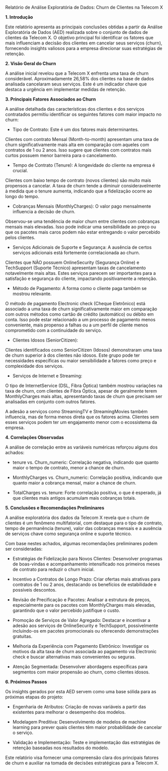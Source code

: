 Relatório de Análise Exploratória de Dados: Churn de Clientes na Telecom
X

**1. Introdução**

Este relatório apresenta as principais conclusões obtidas a partir da
Análise Exploratória de Dados (AED) realizada sobre o conjunto de dados
de clientes da Telecom X. O objetivo principal foi identificar os
fatores que mais influenciam a decisão dos clientes em cancelar seus
serviços (churn), fornecendo insights valiosos para a empresa direcionar
suas estratégias de retenção.

**2. Visão Geral do Churn**

A análise inicial revelou que a Telecom X enfrenta uma taxa de churn
considerável. Aproximadamente 26,58% dos clientes na base de dados
analisada cancelaram seus serviços. Este é um indicador chave que
destaca a urgência em implementar medidas de retenção.

**3. Principais Fatores Associados ao Churn**

A análise detalhada das características dos clientes e dos serviços
contratados permitiu identificar os seguintes fatores com maior impacto
no churn:

- Tipo de Contrato: Este é um dos fatores mais determinantes.

Clientes com contrato Mensal (Month-to-month) apresentam uma taxa de
churn significativamente mais alta em comparação com aqueles com
contratos de 1 ou 2 anos. Isso sugere que clientes com contratos mais
curtos possuem menor barreira para o cancelamento.

- Tempo de Contrato (Tenure): A longevidade do cliente na empresa é
  crucial.

Clientes com baixo tempo de contrato (novos clientes) são muito mais
propensos a cancelar. A taxa de churn tende a diminuir consideravelmente
à medida que o tenure aumenta, indicando que a fidelização ocorre ao
longo do tempo.

- Cobranças Mensais (MonthlyCharges): O valor pago mensalmente
  influencia a decisão de churn.

Observou-se uma tendência de maior churn entre clientes com cobranças
mensais mais elevadas. Isso pode indicar uma sensibilidade ao preço ou
que os pacotes mais caros podem não estar entregando o valor percebido
pelos clientes.

- Serviços Adicionais de Suporte e Segurança: A ausência de certos
  serviços adicionais está fortemente correlacionada ao churn.

Clientes que NÃO possuem OnlineSecurity (Segurança Online) e TechSupport
(Suporte Técnico) apresentam taxas de cancelamento notavelmente mais
altas. Estes serviços parecem ser importantes para a satisfação e
segurança do cliente, impactando positivamente a retenção.

- Método de Pagamento: A forma como o cliente paga também se mostrou
  relevante.

O método de pagamento Electronic check (Cheque Eletrônico) está
associado a uma taxa de churn significativamente maior em comparação com
outros métodos como cartão de crédito (automático) ou débito em conta.
Isso pode estar relacionado a um processo de pagamento menos
conveniente, mais propenso a falhas ou a um perfil de cliente menos
comprometido com a continuidade do serviço.

- Clientes Idosos (SeniorCitizen):

Clientes identificados como SeniorCitizen (Idosos) demonstraram uma taxa
de churn superior à dos clientes não idosos. Este grupo pode ter
necessidades específicas ou maior sensibilidade a fatores como preço e
complexidade dos serviços.

- Serviços de Internet e Streaming:

O tipo de InternetService (DSL, Fibra Óptica) também mostrou variações
na taxa de churn, com clientes de Fibra Óptica, apesar de geralmente
terem MonthlyCharges mais altas, apresentando taxas de churn que
precisam ser analisadas em conjunto com outros fatores.

A adesão a serviços como StreamingTV e StreamingMovies também
influencia, mas de forma menos direta que os fatores acima. Clientes sem
esses serviços podem ter um engajamento menor com o ecossistema da
empresa.

**4. Correlações Observadas**

A análise de correlação entre as variáveis numéricas reforçou alguns dos
achados:

- tenure vs. Churn_numeric: Correlação negativa, indicando que quanto
  maior o tempo de contrato, menor a chance de churn.

- MonthlyCharges vs. Churn_numeric: Correlação positiva, indicando que
  quanto maior a cobrança mensal, maior a chance de churn.

- TotalCharges vs. tenure: Forte correlação positiva, o que é esperado,
  já que clientes mais antigos acumulam mais cobranças totais.

**5. Conclusões e Recomendações Preliminares**

A análise exploratória dos dados da Telecom X revela que o churn de
clientes é um fenômeno multifatorial, com destaque para o tipo de
contrato, tempo de permanência (tenure), valor das cobranças mensais e a
ausência de serviços chave como segurança online e suporte técnico.

Com base nestes achados, algumas recomendações preliminares podem ser
consideradas:

- Estratégias de Fidelização para Novos Clientes: Desenvolver programas
  de boas-vindas e acompanhamento intensificado nos primeiros meses de
  contrato para reduzir o churn inicial.

- Incentivo a Contratos de Longo Prazo: Criar ofertas mais atrativas
  para contratos de 1 ou 2 anos, destacando os benefícios de
  estabilidade e possíveis descontos.

- Revisão de Precificação e Pacotes: Analisar a estrutura de preços,
  especialmente para os pacotes com MonthlyCharges mais elevadas,
  garantindo que o valor percebido justifique o custo.

- Promoção de Serviços de Valor Agregado: Destacar e incentivar a adesão
  aos serviços de OnlineSecurity e TechSupport, possivelmente
  incluindo-os em pacotes promocionais ou oferecendo demonstrações
  gratuitas.

- Melhoria da Experiência com Pagamento Eletrônico: Investigar os
  motivos da alta taxa de churn associada ao pagamento via Electronic
  check e buscar alternativas mais convenientes ou seguras.

- Atenção Segmentada: Desenvolver abordagens específicas para segmentos
  com maior propensão ao churn, como clientes idosos.

**6. Próximos Passos**

Os insights gerados por esta AED servem como uma base sólida para as
próximas etapas do projeto:

- Engenharia de Atributos: Criação de novas variáveis a partir das
  existentes para melhorar o desempenho dos modelos.

- Modelagem Preditiva: Desenvolvimento de modelos de machine learning
  para prever quais clientes têm maior probabilidade de cancelar o
  serviço.

- Validação e Implementação: Teste e implementação das estratégias de
  retenção baseadas nos resultados do modelo.

Este relatório visa fornecer uma compreensão clara dos principais
fatores de churn e auxiliar na tomada de decisões estratégicas para a
Telecom X.
